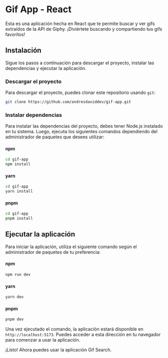 # Gif App - React

Esta es una aplicación hecha en React que te permite buscar y ver gifs extraídos de la API de Giphy. ¡Diviértete buscando y compartiendo tus gifs favoritos!

## Instalación

Sigue los pasos a continuación para descargar el proyecto, instalar las dependencias y ejecutar la aplicación.

### Descargar el proyecto

Para descargar el proyecto, puedes clonar este repositorio usando `git`:

```bash
git clone https://github.com/andresdaviddev/gif-app.git
```

### Instalar dependencias

Para instalar las dependencias del proyecto, debes tener Node.js instalado en tu sistema. Luego, ejecuta los siguientes comandos dependiendo del administrador de paquetes que desees utilizar:

#### npm

```bash
cd gif-app
npm install
```

#### yarn

```bash
cd gif-app
yarn install
```

#### pnpm

```bash
cd gif-app
pnpm install
```

## Ejecutar la aplicación

Para iniciar la aplicación, utiliza el siguiente comando según el administrador de paquetes de tu preferencia:

#### npm

```bash
npm run dev
```

#### yarn

```bash
yarn dev
```

#### pnpm

```bash
pnpm dev
```

Una vez ejecutado el comando, la aplicación estará disponible en `http://localhost:5173`. Puedes acceder a esta dirección en tu navegador para comenzar a usar la aplicación.

¡Listo! Ahora puedes usar la aplicación Gif Search.